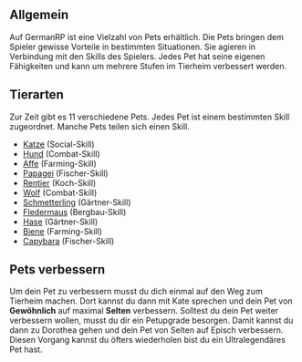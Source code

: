 ## Allgemein

Auf GermanRP ist eine Vielzahl von Pets erhältlich.
Die Pets bringen dem Spieler gewisse Vorteile in bestimmten Situationen.
Sie agieren in Verbindung mit den Skills des Spielers. 
Jedes Pet hat seine eigenen Fähigkeiten und kann um mehrere Stufen im Tierheim verbessert werden.

## Tierarten

Zur Zeit gibt es 11 verschiedene Pets.
Jedes Pet ist einem bestimmten Skill zugeordnet.
 Manche Pets teilen sich einen Skill.

 - [Katze](pages/pets/katze) (Social-Skill)
 - [Hund](pages/pets/hund) (Combat-Skill)
 - [Affe](pages/pets/affe) (Farming-Skill)
 - [Papagei](pages/pets/papagei) (Fischer-Skill)
 - [Rentier](pages/pets/rentier) (Koch-Skill)
 - [Wolf](pages/pets/wolf) (Combat-Skill)
 - [Schmetterling](pages/pets/schmetterling) (Gärtner-Skill)
 - [Fledermaus](pages/pets/fledermaus) (Bergbau-Skill)
 - [Hase](pages/pets/hase) (Gärtner-Skill)
 - [Biene](pages/pets/biene) (Farming-Skill)
 - [Capybara](pages/pets/capybara) (Fischer-Skill)

 ## Pets verbessern

 Um dein Pet zu verbessern musst du dich einmal auf den Weg zum Tierheim machen.
 Dort kannst du dann mit Kate sprechen und dein Pet von **Gewöhnlich** auf maximal **Selten** verbessern.
 Solltest du dein Pet weiter verbessern wollen, musst du dir ein Petupgrade besorgen.
 Damit kannst du dann zu Dorothea gehen und dein Pet von Selten auf Episch verbessern.
 Diesen Vorgang kannst du öfters wiederholen bist du ein Ultralegendäres Pet hast.